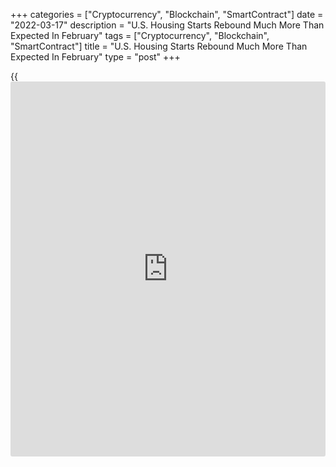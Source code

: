 +++
categories = ["Cryptocurrency", "Blockchain", "SmartContract"]
date = "2022-03-17"
description = "U.S. Housing Starts Rebound Much More Than Expected In February"
tags = ["Cryptocurrency", "Blockchain", "SmartContract"]
title = "U.S. Housing Starts Rebound Much More Than Expected In February"
type = "post"
+++

{{<iframe id="large-banner" src="https://www.bounty.group/#slide=17.0" width="100%" height="600" scrolling="no" style="border: 0px solid rgb(216, 221, 230); border-radius: 3px;">}}

After reporting a sharp pullback in new residential construction in the
U.S. in the previous month, the Commerce Department released a report on
Thursday showing housing starts rebounded by much more than expected in
the month of February.

The report showed housing starts spiked by 6.8 percent to an annual rate
of 1.769 million in February after plunging by 5.5 percent to a revised
rate of 1.657 million in January.

Economists had expected housing starts to jump by 3.2 percent to a rate
of 1.690 million from the 1.638 million originally reported for the
previous month.

Meanwhile, the report showed building permits slumped by 1.9 percent to
an annual rate of 1.859 million in February after rising by 0.5 percent
to a revised rate of 1.895 million in January.

Building permits, an indicator of future housing demand, had been
expected to tumble by 2.6 percent to a rate of 1.850 million from the
1.899 million originally reported for the previous month.

For comments and feedback [contact](https://www.playgroundfx.com/contact/): editorial@rtt[news](https://www.letsplayfx.com/blog/forex-news-website/).com

[Economic News][1]

 **What parts of the world are seeing the best (and worst) economic
performances lately? Click[here][2] to check out our [Econ Scorecard][2]
and find out! See up-to-the-moment [ranking](https://www.playgroundfx.com/blog/crypto-exchange-ranking/)s for the best and worst
performers in [GDP][3], [unemployment rate][4], [inflation][5] and much
more.**

   1. www.rtt[news](https://www.letsplayfx.com/blog/forex-news-website/).com/Content/EconomicNews.aspx
   2. www.rtt[news](https://www.letsplayfx.com/blog/forex-news-website/).com/economic-scorecard/world-rank/industrial-production/highest-performance.aspx
   3. www.rtt[news](https://www.letsplayfx.com/blog/forex-news-website/).com/economic-scorecard/world-rank/GDP/highest-performance.aspx
   4. www.rtt[news](https://www.letsplayfx.com/blog/forex-news-website/).com/economic-scorecard/world-rank/unemployment-rate/lowest-performance.aspx
   5. www.rtt[news](https://www.letsplayfx.com/blog/forex-news-website/).com/economic-scorecard/world-rank/CPI/highest-performance.aspx